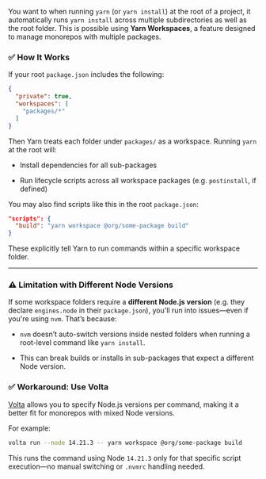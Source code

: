 You want to when running `yarn` (or `yarn install`) at the root of a project, it automatically  runs `yarn install` across multiple subdirectories as well as the root folder. This is possible using **Yarn Workspaces**, a feature designed to manage monorepos with multiple packages.

### ✅ How It Works

If your root `package.json` includes the following:

```json
{
  "private": true,
  "workspaces": [
    "packages/*"
  ]
}
```

Then Yarn treats each folder under `packages/` as a workspace. Running `yarn` at the root will:

- Install dependencies for all sub-packages
    
- Run lifecycle scripts across all workspace packages (e.g. `postinstall`, if defined)
    

You may also find scripts like this in the root `package.json`:

```json
"scripts": {
  "build": "yarn workspace @org/some-package build"
}
```

These explicitly tell Yarn to run commands within a specific workspace folder.

---

### ⚠️ Limitation with Different Node Versions

If some workspace folders require a **different Node.js version** (e.g. they declare `engines.node` in their `package.json`), you'll run into issues—even if you're using `nvm`. That’s because:

- `nvm` doesn’t auto-switch versions inside nested folders when running a root-level command like `yarn install`.
    
- This can break builds or installs in sub-packages that expect a different Node version.
    

### ✅ Workaround: Use Volta

[Volta](https://volta.sh/) allows you to specify Node.js versions per command, making it a better fit for monorepos with mixed Node versions.

For example:

```bash
volta run --node 14.21.3 -- yarn workspace @org/some-package build
```

This runs the command using Node `14.21.3` only for that specific script execution—no manual switching or `.nvmrc` handling needed.